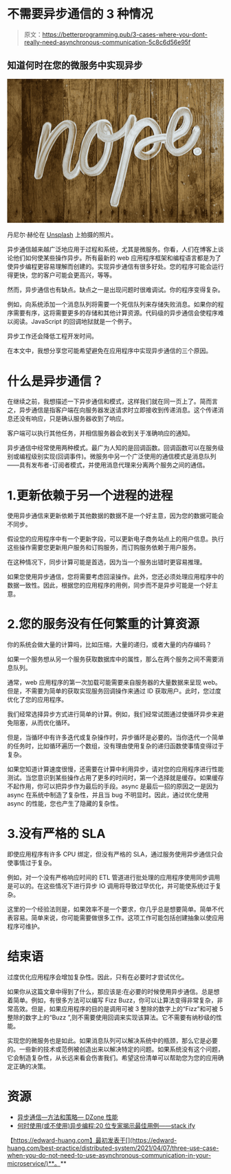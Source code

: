 # 不需要异步通信的 3 种情况

> 原文：<https://betterprogramming.pub/3-cases-where-you-dont-really-need-asynchronous-communication-5c8c6d56e95f>

## 知道何时在您的微服务中实现异步

![](img/b1a7c9d0e7555fcc407ec9765d55a551.png)

丹尼尔·赫伦在 [Unsplash](https://unsplash.com?utm_source=medium&utm_medium=referral) 上拍摄的照片。

异步通信越来越广泛地应用于过程和系统，尤其是微服务。你看，人们在博客上谈论他们如何使某些操作异步。所有最新的 web 应用程序框架和编程语言都是为了使异步编程更容易理解而创建的。实现异步通信有很多好处。您的程序可能会运行得更快，您的客户可能会更高兴，等等。

然而，异步通信也有缺点。缺点之一是出现问题时很难调试。你的程序变得复杂。

例如，向系统添加一个消息队列将需要一个死信队列来存储失败消息。如果你的程序需要有序，这将需要更多的存储和其他计算资源。代码级的异步通信会使程序难以阅读。JavaScript 的回调地狱就是一个例子。

异步工作还会降低工程开发时间。

在本文中，我想分享您可能希望避免在应用程序中实现异步通信的三个原因。

# 什么是异步通信？

在继续之前，我想描述一下异步通信和模式，这样我们就在同一页上了。简而言之，异步通信是指客户端在向服务器发送请求时立即接收到传递消息。这个传递消息还没有响应，只是确认服务器收到了响应。

客户端可以执行其他任务，并相信服务器会收到关于准确响应的通知。

异步通信中经常使用两种模式。最广为人知的是回调函数。回调函数可以在服务级别或编程级别实现(回调事件)。微服务中另一个广泛使用的通信模式是消息队列——具有发布者-订阅者模式，并使用消息代理来分离两个服务之间的通信。

# 1.更新依赖于另一个进程的进程

使用异步通信来更新依赖于其他数据的数据不是一个好主意，因为您的数据可能会不同步。

假设您的应用程序中有一个更新字段，可以更新电子商务站点上的用户信息。执行这些操作需要您更新用户服务和订购服务，而订购服务依赖于用户服务。

在这种情况下，同步计算可能是首选，因为当一个服务出错时更容易推理。

如果您使用异步通信，您将需要考虑回滚操作。此外，您还必须处理应用程序中的数据一致性。因此，根据您的应用程序的用例，同步而不是异步可能是一个好主意。

# 2.您的服务没有任何繁重的计算资源

你的系统会做大量的计算吗，比如压缩，大量的递归，或者大量的内存编码？

如果一个服务想从另一个服务获取数据库中的属性，那么在两个服务之间不需要消息队列。

通常，web 应用程序的第一次加载可能需要来自服务器的大量数据来呈现 web。但是，不需要为简单的获取实现服务回调操作来通过 ID 获取用户。此时，您过度优化了您的应用程序。

我们经常选择异步方式进行简单的计算。例如，我们经常试图通过使循环异步来避免阻塞，从而优化循环。

但是，当循环中有许多迭代或复杂操作时，异步循环是必要的。当你迭代一个简单的任务时，比如循环遍历一个数组，没有理由使用复杂的递归函数使事情变得过于复杂。

如果您知道计算速度很慢，还需要在计算中利用异步，请对您的应用程序进行性能测试。当您意识到某些操作占用了更多的时间时，第一个选择就是缓存。如果缓存不起作用，你可以把异步作为最后的手段。async 是最后一招的原因之一是因为 async 在系统中制造了复杂性，并且当 bug 不明显时。因此，通过优化使用 async 的性能，您也产生了隐藏的复杂性。

# 3.没有严格的 SLA

即使应用程序有许多 CPU 绑定，但没有严格的 SLA，通过服务使用异步通信只会使事情过于复杂。

例如，对一个没有严格响应时间的 ETL 管道进行批处理的应用程序使用同步调用是可以的。在这些情况下进行异步 IO 调用将导致过早优化，并可能使系统过于复杂。

这里的一个经验法则是，如果效率不是一个要求，你几乎总是想要简单。简单不代表容易。简单来说，你可能需要做很多工作。这项工作可能包括创建抽象以使应用程序可维护。

# 结束语

过度优化应用程序会增加复杂性。因此，只有在必要时才尝试优化。

如果你从这篇文章中得到了什么，那应该是:在必要的时候使用异步通信。总是想着简单。例如，有很多方法可以编写 Fizz Buzz，你可以让算法变得非常复杂，非常高效。但是，如果应用程序的目的是调用可被 3 整除的数字上的“Fizz”和可被 5 整除的数字上的“Buzz ”,则不需要使用回调来实现该算法。它不需要有纳秒级的性能。

实现您的微服务也是如此。如果消息队列可以解决系统中的瓶颈，那么它是必要的。一些新的技术或范例被创造出来以解决特定的问题。如果系统没有这个问题，它会制造复杂性，从长远来看会伤害我们。希望这份清单可以帮助您为您的应用确定正确的决策。

# 资源

*   [异步通信—方法和策略— DZone 性能](https://dzone.com/articles/asynchronous-communication-methods-and-strategies)
*   [何时使用(或不使用)异步编程:20 位专家揭示最佳用例——stack ify](https://stackify.com/when-to-use-asynchronous-programming/)

【https://edward-huang.com】最初发表于[](https://edward-huang.com/best-practice/distributed-system/2021/04/07/three-use-case-when-you-do-not-need-to-use-asynchronous-communication-in-your-microservice/)**。**